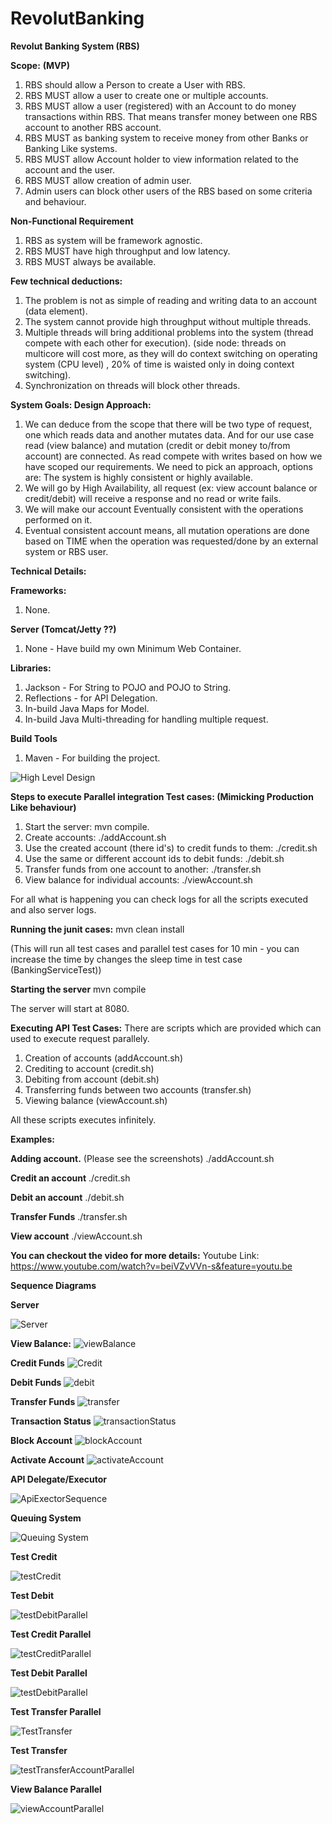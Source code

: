 # RevolutBanking

**Revolut Banking System (RBS)**

**Scope:** **(MVP)**

1. RBS should allow a Person to create a User with RBS.
2. RBS MUST allow a user to create one or multiple accounts.
3. RBS MUST allow a user (registered) with an Account to do money transactions
within RBS. That means transfer money between one RBS account to another RBS
 account.
4. RBS MUST as banking system to receive money from other Banks or Banking 
Like systems.
5. RBS MUST allow Account holder to view information related to the account 
and the user.
6. RBS MUST allow creation of admin user.
7. Admin users can block other users of the RBS based on some criteria and 
behaviour.


**Non-Functional Requirement**
1. RBS as system will be framework agnostic.
2. RBS MUST have high throughput and low latency.
3. RBS MUST always be available.

**Few technical deductions:**
1. The problem is not as simple of reading and writing data to an account 
(data element).
2. The system cannot provide high throughput without multiple threads.
3. Multiple threads will bring additional problems into the system (thread 
compete with each other for execution). (side node: threads on multicore will
 cost more, as they will do context switching on operating system (CPU level)
 , 20% of time is waisted only in doing context switching).
4. Synchronization on threads will block other threads.

**System Goals: Design Approach:**
1. We can deduce from the scope that there will be two type of request, one 
which reads data and another mutates data. And for our use case read (view 
balance) and mutation (credit or debit money to/from account) are connected. As 
read compete with writes based on how we have scoped our requirements. We need to 
pick an approach, options are: The system is highly consistent or highly 
available.
2. We will go by High Availability, all request (ex: view account balance or 
credit/debit) will receive a response and no read or write fails.
3. We will make our account Eventually consistent with the operations 
performed on it.
4. Eventual consistent account means, all mutation operations are done based on 
TIME when the operation was requested/done by an external system or RBS user.

**Technical Details:**

**Frameworks:**
1. None.

**Server (Tomcat/Jetty ??)**
1. None - Have build my own Minimum Web Container.

**Libraries:**
1. Jackson - For String to POJO and POJO to String.
2. Reflections - for API Delegation.
3. In-build Java Maps for Model.
4. In-build Java Multi-threading for handling multiple request.

**Build Tools**
1. Maven - For building the project.

![High Level Design](https://user-images.githubusercontent.com/3115397/61073406-fe1acc80-a432-11e9-9e78-74d13f6c50eb.png)


**Steps to execute Parallel integration Test cases: (Mimicking Production Like behaviour)**

1. Start the server:  mvn compile.
2. Create accounts: ./addAccount.sh
3. Use the created account (there id's) to credit funds to them: ./credit.sh
4. Use the same or different account ids to debit funds: ./debit.sh
5. Transfer funds from one account to another: ./transfer.sh
6. View balance for individual accounts: ./viewAccount.sh

For all what is happening you can check logs for all the scripts executed and
 also server logs.
 
 
**Running the junit cases:**
mvn clean install 

(This will run all test cases and parallel test cases for 
10 min - you can increase the time by changes the sleep time in test case (BankingServiceTest))

**Starting the server**
mvn compile

The server will start at 8080.

**Executing API Test Cases:**
There are scripts which are provided which can used to execute request 
parallely.
1. Creation of accounts (addAccount.sh)
2. Crediting to account (credit.sh)
3. Debiting from account (debit.sh)
4. Transferring funds between two accounts (transfer.sh)
5. Viewing balance (viewAccount.sh)

All these scripts executes infinitely.

**Examples:**

**Adding account.** (Please see the screenshots)
./addAccount.sh 

**Credit an account**
./credit.sh

**Debit an account**
./debit.sh

**Transfer Funds**
./transfer.sh

**View account**
./viewAccount.sh


**You can checkout the video for more details:**
Youtube Link: https://www.youtube.com/watch?v=beiVZvVVn-s&feature=youtu.be

**Sequence Diagrams**

**Server**

![Server](https://user-images.githubusercontent.com/3115397/61119626-e0904600-a4b8-11e9-86dc-6e50612dbbf4.png)

**View Balance:**
![viewBalance](https://user-images.githubusercontent.com/3115397/61118965-7aef8a00-a4b7-11e9-8c96-ff55d084ec37.png)

**Credit Funds**
![Credit](https://user-images.githubusercontent.com/3115397/61118960-7a56f380-a4b7-11e9-85d0-5dccd909f814.png)

**Debit Funds**
![debit](https://user-images.githubusercontent.com/3115397/61118961-7a56f380-a4b7-11e9-93cc-36f7d81bd547.png)

**Transfer Funds**
![transfer](https://user-images.githubusercontent.com/3115397/61118964-7aef8a00-a4b7-11e9-8e12-e160785b4601.png)

**Transaction Status**
![transactionStatus](https://user-images.githubusercontent.com/3115397/61118962-7aef8a00-a4b7-11e9-9b93-97283f3f00c4.png)

**Block Account**
![blockAccount](https://user-images.githubusercontent.com/3115397/61118958-7a56f380-a4b7-11e9-89bf-f78a3885d48a.png)

**Activate Account**
![activateAccount](https://user-images.githubusercontent.com/3115397/61118954-79be5d00-a4b7-11e9-8e7e-7dd1a44488e4.png)

**API Delegate/Executor**

![ApiExectorSequence](https://user-images.githubusercontent.com/3115397/61118955-79be5d00-a4b7-11e9-9204-4db2536c9eaf.png)

**Queuing System**

![Queuing System](https://user-images.githubusercontent.com/3115397/61120497-bccdff80-a4ba-11e9-8d96-247758d40306.png)

**Test Credit**

![testCredit](https://user-images.githubusercontent.com/3115397/61120678-24844a80-a4bb-11e9-9064-5b1256a4d379.png)

**Test Debit**

![testDebitParallel](https://user-images.githubusercontent.com/3115397/61120693-2f3edf80-a4bb-11e9-8cac-ac32acac7b27.png)

**Test Credit Parallel**

![testCreditParallel](https://user-images.githubusercontent.com/3115397/61121047-e63b5b00-a4bb-11e9-8157-913410a6b695.png)

**Test Debit Parallel**

![testDebitParallel](https://user-images.githubusercontent.com/3115397/61121048-e63b5b00-a4bb-11e9-9992-8bb8a332161c.png)

**Test Transfer Parallel**

![TestTransfer](https://user-images.githubusercontent.com/3115397/61121049-e63b5b00-a4bb-11e9-9188-7f3d6f54ad42.png)

**Test Transfer**

![testTransferAccountParallel](https://user-images.githubusercontent.com/3115397/61121050-e6d3f180-a4bb-11e9-9e55-21faa20aa173.png)

**View Balance Parallel**

![viewAccountParallel](https://user-images.githubusercontent.com/3115397/61121052-e6d3f180-a4bb-11e9-9741-2acd6787fdbc.png)




